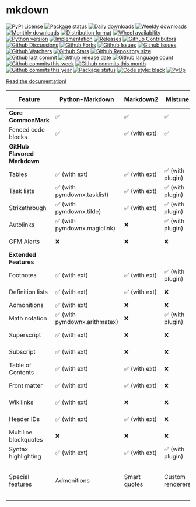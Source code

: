 # mkdown

[![PyPI License](https://img.shields.io/pypi/l/mkdown.svg)](https://pypi.org/project/mkdown/)
[![Package status](https://img.shields.io/pypi/status/mkdown.svg)](https://pypi.org/project/mkdown/)
[![Daily downloads](https://img.shields.io/pypi/dd/mkdown.svg)](https://pypi.org/project/mkdown/)
[![Weekly downloads](https://img.shields.io/pypi/dw/mkdown.svg)](https://pypi.org/project/mkdown/)
[![Monthly downloads](https://img.shields.io/pypi/dm/mkdown.svg)](https://pypi.org/project/mkdown/)
[![Distribution format](https://img.shields.io/pypi/format/mkdown.svg)](https://pypi.org/project/mkdown/)
[![Wheel availability](https://img.shields.io/pypi/wheel/mkdown.svg)](https://pypi.org/project/mkdown/)
[![Python version](https://img.shields.io/pypi/pyversions/mkdown.svg)](https://pypi.org/project/mkdown/)
[![Implementation](https://img.shields.io/pypi/implementation/mkdown.svg)](https://pypi.org/project/mkdown/)
[![Releases](https://img.shields.io/github/downloads/phil65/mkdown/total.svg)](https://github.com/phil65/mkdown/releases)
[![Github Contributors](https://img.shields.io/github/contributors/phil65/mkdown)](https://github.com/phil65/mkdown/graphs/contributors)
[![Github Discussions](https://img.shields.io/github/discussions/phil65/mkdown)](https://github.com/phil65/mkdown/discussions)
[![Github Forks](https://img.shields.io/github/forks/phil65/mkdown)](https://github.com/phil65/mkdown/forks)
[![Github Issues](https://img.shields.io/github/issues/phil65/mkdown)](https://github.com/phil65/mkdown/issues)
[![Github Issues](https://img.shields.io/github/issues-pr/phil65/mkdown)](https://github.com/phil65/mkdown/pulls)
[![Github Watchers](https://img.shields.io/github/watchers/phil65/mkdown)](https://github.com/phil65/mkdown/watchers)
[![Github Stars](https://img.shields.io/github/stars/phil65/mkdown)](https://github.com/phil65/mkdown/stars)
[![Github Repository size](https://img.shields.io/github/repo-size/phil65/mkdown)](https://github.com/phil65/mkdown)
[![Github last commit](https://img.shields.io/github/last-commit/phil65/mkdown)](https://github.com/phil65/mkdown/commits)
[![Github release date](https://img.shields.io/github/release-date/phil65/mkdown)](https://github.com/phil65/mkdown/releases)
[![Github language count](https://img.shields.io/github/languages/count/phil65/mkdown)](https://github.com/phil65/mkdown)
[![Github commits this week](https://img.shields.io/github/commit-activity/w/phil65/mkdown)](https://github.com/phil65/mkdown)
[![Github commits this month](https://img.shields.io/github/commit-activity/m/phil65/mkdown)](https://github.com/phil65/mkdown)
[![Github commits this year](https://img.shields.io/github/commit-activity/y/phil65/mkdown)](https://github.com/phil65/mkdown)
[![Package status](https://codecov.io/gh/phil65/mkdown/branch/main/graph/badge.svg)](https://codecov.io/gh/phil65/mkdown/)
[![Code style: black](https://img.shields.io/badge/code%20style-black-000000.svg)](https://github.com/psf/black)
[![PyUp](https://pyup.io/repos/github/phil65/mkdown/shield.svg)](https://pyup.io/repos/github/phil65/mkdown/)

[Read the documentation!](https://phil65.github.io/mkdown/)


| Feature | Python-Markdown | Markdown2 | Mistune | Comrak (Rust) | PyroMark (Rust) | Markdown-It-PyRS (Rust) |
|---------|----------------|-----------|---------|---------------|-----------------|-------------------------|
| **Core CommonMark** | ✅ | ✅ | ✅ | ✅ (100% compliant) | ✅ | ✅ (100% compliant) |
| Fenced code blocks | ✅ | ✅ (with ext) | ✅ | ✅ | ✅ | ✅ |
| **GitHub Flavored Markdown** |||||||
| Tables | ✅ (with ext) | ✅ (with ext) | ✅ (with plugin) | ✅ (with `.table`) | ✅ (optional) | ✅ (with GFM or `.table`) |
| Task lists | ✅ (with pymdownx.tasklist) | ✅ (with ext) | ✅ (with plugin) | ✅ (with `.tasklist`) | ✅ (optional) | ✅ (with `.tasklist`) |
| Strikethrough | ✅ (with pymdownx.tilde) | ✅ (with ext) | ✅ (with plugin) | ✅ (with `.strikethrough`) | ✅ (optional) | ✅ (with GFM or `.strikethrough`) |
| Autolinks | ✅ (with pymdownx.magiclink) | ❌ | ✅ (with plugin) | ✅ (with `.autolink`) | ✅ (with GFM) | ✅ (with `.autolink_ext`) |
| GFM Alerts | ❌ | ❌ | ❌ | ✅ (with `.alerts`) | ✅ (with GFM) | ❌ |
| **Extended Features** |||||||
| Footnotes | ✅ (with ext) | ✅ (with ext) | ✅ (with plugin) | ✅ (with `.footnotes`) | ✅ (optional) | ✅ (with `.footnote`) |
| Definition lists | ✅ (with ext) | ✅ (with ext) | ❌ | ✅ (with `.description_lists`) | ✅ (optional) | ✅ (with `.deflist`) |
| Admonitions | ✅ (with ext) | ❌ | ❌ | ❌ | ❌ | ❌ |
| Math notation | ✅ (with pymdownx.arithmatex) | ❌ | ✅ (with plugin) | ✅ (with `.math_dollars`/`.math_code`) | ✅ (optional) | ❌ |
| Superscript | ✅ (with ext) | ❌ | ❌ | ✅ (with `.superscript`) | ✅ (optional) | ❌ |
| Subscript | ✅ (with ext) | ❌ | ❌ | ✅ (with `.subscript`) | ✅ (optional) | ❌ |
| Table of Contents | ✅ (with ext) | ✅ (with ext) | ❌ | ❌ | ❌ | ❌ |
| Front matter | ✅ (with ext) | ✅ (with ext) | ❌ | ✅ (with `.front_matter_delimiter`) | ✅ (optional) | ✅ (with `.front_matter`) |
| Wikilinks | ✅ (with ext) | ❌ | ❌ | ✅ (with `.wikilinks_*`) | ✅ (optional) | ❌ |
| Header IDs | ✅ (with ext) | ✅ (with ext) | ❌ | ✅ (with `.header_ids`) | ✅ (optional) | ✅ (with `.heading_anchors`) |
| Multiline blockquotes | ❌ | ❌ | ❌ | ✅ (with `.multiline_block_quotes`) | ❌ | ❌ |
| Syntax highlighting | ✅ (with ext) | ✅ (with ext) | ✅ (with plugin) | ✅ (with plugins) | ❌ | ❌ |
| Special features | Admonitions | Smart quotes | Custom renderers | Spoiler, Greentext | Definition lists | Tree structure, very fast (20x faster than Python-Markdown) |
